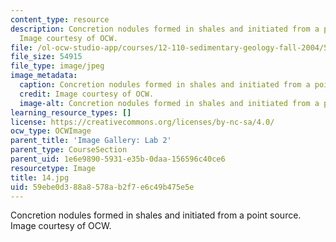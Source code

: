 ```yaml
---
content_type: resource
description: Concretion nodules formed in shales and initiated from a point source.
  Image courtesy of OCW.
file: /ol-ocw-studio-app/courses/12-110-sedimentary-geology-fall-2004/59ebe0d388a8578ab2f7e6c49b475e5e_14.jpg
file_size: 54915
file_type: image/jpeg
image_metadata:
  caption: Concretion nodules formed in shales and initiated from a point source.
  credit: Image courtesy of OCW.
  image-alt: Concretion nodules formed in shales and initiated from a point source.
learning_resource_types: []
license: https://creativecommons.org/licenses/by-nc-sa/4.0/
ocw_type: OCWImage
parent_title: 'Image Gallery: Lab 2'
parent_type: CourseSection
parent_uid: 1e6e9890-5931-e35b-0daa-156596c40ce6
resourcetype: Image
title: 14.jpg
uid: 59ebe0d3-88a8-578a-b2f7-e6c49b475e5e
---
```

Concretion nodules formed in shales and initiated from a point source. Image courtesy of OCW.